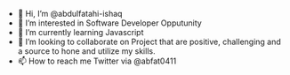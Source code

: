 - 👋 Hi, I’m @abdulfatahi-ishaq
- 👀 I’m interested in Software Developer Opputunity
- 🌱 I’m currently learning Javascript
- 💞️ I’m looking to collaborate on Project that are positive, challenging and a source to hone and utilize my skills.
- 📫 How to reach me Twitter via @abfat0411

<!---
abdulfatahi-ishaq/abdulfatahi-ishaq is a ✨ special ✨ repository because its `README.md` (this file) appears on your GitHub profile.
You can click the Preview link to take a look at your changes.
--->
